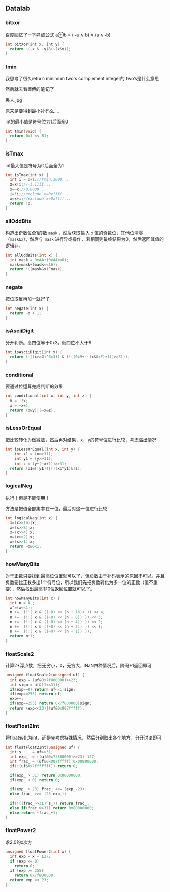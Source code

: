 ## Datalab

### bitxor

百度回忆了一下异或公式 a⊕b = (¬a ∧ b) ∨ (a ∧¬b)

```C
int bitXor(int x, int y) {
  return ~(~x & ~y)&(~(x&y));
}
```

### tmin

我思考了很久return minimum two's complement integer的 two‘s是什么意思

然后就去看师傅的笔记了

丢人.jpg

原来是要得到最小补码么....

int的最小值是符号位为1后面全0

```c
int tmin(void) {
  return 0x1 << 31;
}
```

### isTmax

int最大值是符号为0后面全为1

```C
int isTmax(int x) {
  int i = x+1;//Tmin,1000...
  x=x+i;//-1,1111...
  x=~x;//0,0000...
  i=!i;//exclude x=0xffff...
  x=x+i;//exclude x=0xffff...
  return !x;
}
```



### allOddBits

构造出奇数位全1的数 `mask` ，然后获取输入 `x` 值的奇数位，其他位清零（`mask&x`），然后与 `mask` 进行异或操作，若相同则最终结果为0，然后返回其值的逻辑非。

```c
int allOddBits(int x) {
  int mask = 0xAA+(0xAA<<8);
  mask=mask+(mask<<16);
  return !((mask&x)^mask);
}
```

### negate

按位取反再加一就好了

```c
int negate(int x) {
  return ~x + 1;
}
```

### isAsciiDigit

分开判断。高四位等于0x3，低四位不大于9

```c
int isAsciiDigit(int x) {
  return (!((x>>4)^0x3)) & (!((0x9+(~(x&0xF)+1))>>31));
}
```

### conditional

要通过位运算完成判断的效果

```c
int conditional(int x, int y, int z) {
  x = !!x;
  x = ~x+1;
  return (x&y)|(~x&z);
}
```

### isLessOrEqual

把比较转化为做减法，然后再对结果，x，y的符号位进行比较，考虑溢出情况

```c
int isLessOrEqual(int x, int y) {
    int x1 = (x>>31);
    int y1 = (y>>31);
    int z = (y+(~x+1))>>31;
  return (x1&(!y1))|(!(x1^y1)&!z);
}
```

### logicalNeg

执行！但是不能使用！

方法是把值全部集中在一位，最后对这一位进行比较

```c
int logicalNeg(int x) {
  x=(x>>16)|x;
  x=(x>>8)|x;
  x=(x>>4)|x;
  x=(x>>2)|x;
  x=(x>>1)|x;
  return ~x&0x1;
}
```

### howManyBits

对于正数只要找到最高位位置就可以了，但负数由于补码表示的原因不可以。并且负数要比正数多出1个符号位，所以我们先把负数转化为多一位的正数（值不重要），然后找出最高非0位返回位置就可以了。

```c
int howManyBits(int x) {
  int n = 0 ;
  x^=(x<<1);
  n +=  (!!( x & ((~0) << (n + 16)) )) << 4;
  n +=  (!!( x & ((~0) << (n + 8)) )) << 3;
  n +=  (!!( x & ((~0) << (n + 4)) )) << 2;
  n +=  (!!( x & ((~0) << (n + 2)) )) << 1;
  n +=  (!!( x & ((~0) << (n + 1)) ));
  return n+1;
}
```

### floatScale2

计算2*浮点数，把无穷小，0，无穷大，NaN四种情况后，阶码+1返回即可

```c
unsigned floatScale2(unsigned uf) {
  int exp = (uf&0x7f800000)>>23;
  int sign = uf&(1<<31);
  if(exp==0) return uf<<1|sign;
  if(exp==255) return uf;
  exp++;
  if(exp==255) return 0x7f800000|sign;
  return (exp<<23)|(uf&0x807fffff);
}
```

### floatFloat2Int

将float转化为int，还是先考虑特殊情况，然后分别取出各个地方，分开讨论即可

```c
int floatFloat2Int(unsigned uf) {
  int s_    = uf>>31;
  int exp_  = ((uf&0x7f800000)>>23)-127;
  int frac_ = (uf&0x007fffff)|0x00800000;
  if(!(uf&0x7fffffff)) return 0;

  if(exp_ > 31) return 0x80000000;
  if(exp_ < 0) return 0;

  if(exp_ > 23) frac_ <<= (exp_-23);
  else frac_ >>= (23-exp_);

  if(!((frac_>>31)^s_)) return frac_;
  else if(frac_>>31) return 0x80000000;
  else return ~frac_+1;
}
```

### floatPower2

求2.0的x次方

```c
unsigned floatPower2(int x) {
  int exp = x + 127;
  if (exp <= 0)
    return 0;
  if (exp >= 255)
    return 0x7f800000;
  return exp << 23;
}
```

